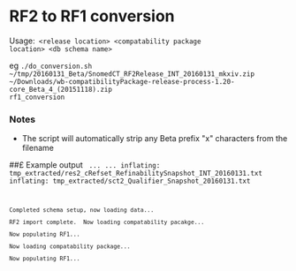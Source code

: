 # RF2 to RF1 conversion

Usage:<code> &lt;release location&gt; &lt;compatability package location&gt; &lt;db schema name&gt; </code>

eg  <code>./do_conversion.sh ~/tmp/20160131_Beta/SnomedCT_RF2Release_INT_20160131_mkxiv.zip 
~/Downloads/wb-compatibilityPackage-release-process-1.20-core_Beta_4_\(20151118\).zip rf1_conversion </code>

### Notes

* The script will automatically strip any Beta prefix "x" characters from the filename

##£ Example output
<code>
	...
	...
	  inflating: tmp_extracted/res2_cRefset_RefinabilitySnapshot_INT_20160131.txt
	  inflating: tmp_extracted/sct2_Qualifier_Snapshot_20160131.txt
	
	Completed schema setup, now loading data...
	
	RF2 import complete.  Now loading compatability pacakge...
	
	Now populating RF1...
	
	Now loading compatability package...
	
	Now populating RF1...
</code>